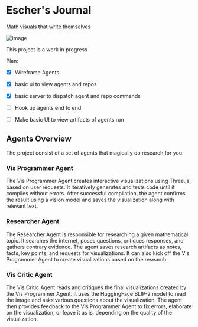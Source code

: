 # Escher's Journal
Math visuals that write themselves



![image](https://user-images.githubusercontent.com/1278972/230845767-450cef09-68a0-4e45-97c8-1ae716582cd5.png)

This project is a work in progress

Plan:
- [x] Wireframe Agents
- [x] basic ui to view agents and repos
- [x] basic server to dispatch agent and repo commands
- [ ] Hook up agents end to end
- [ ] Make basic UI to view artifacts of agents run


## Agents Overview
The project consist of a set of agents that magically do research for you

### Vis Programmer Agent
The Vis Programmer Agent creates interactive visualizations using Three.js, based on user requests. It iteratively generates and tests code until it compiles without errors. After successful compilation, the agent confirms the result using a vision model and saves the visualization along with relevant text.

### Researcher Agent
The Researcher Agent is responsible for researching a given mathematical topic. It searches the internet, poses questions, critiques responses, and gathers contrary evidence. The agent saves research artifacts as notes, facts, key points, and requests for visualizations. It can also kick off the Vis Programmer Agent to create visualizations based on the research.

### Vis Critic Agent
The Vis Critic Agent reads and critiques the final visualizations created by the Vis Programmer Agent. It uses the HuggingFace BLIP-2 model to read the image and asks various questions about the visualization. The agent then provides feedback to the Vis Programmer Agent to fix errors, elaborate on the visualization, or leave it as is, depending on the quality of the visualization.
